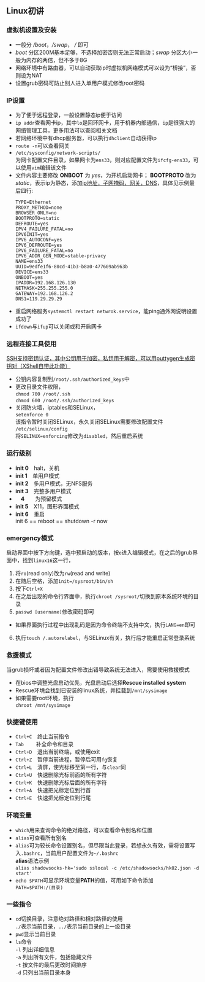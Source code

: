 ##  Linux初讲

### 虚拟机设置及安装
- 一般分 */boot*，*/swap*， */* 即可
- *boot* 分区200M基本足够，不选择加密否则无法正常启动；*swap* 分区大小一般为内存的两倍，但不多于8G
- 网络环境中有路由器，可以自动获取ip时虚拟机网络模式可以设为“桥接”，否则设为NAT
- 设置grub密码可防止别人进入单用户模式修改root密码

### IP设置
- 为了便于远程登录，一般设置静态ip便于访问
- `ip addr`查看网卡ip，其中`lo`是回环网卡，用于机器内部通信，`ip`是很强大的网络管理工具，更多用法可以查阅相关文档
- 若网络环境中有dhcp服务器，可以执行`dhclient`自动获得ip
- `route -n`可以查看网关
- `/etc/sysconfig/network-scripts/`  
为网卡配置文件目录，如果网卡为`ens33`，则对应配置文件为`ifcfg-ens33`，可以使用`vim`编辑该文件
- 文件内容主要修改 **ONBOOT** 为 *yes*，为开机启动网卡； **BOOTPROTO** 改为 *static*，表示ip为静态，添加<u>ip地址，子网掩码，网关，DNS</u>，具体见示例最后四行:
    ```
    TYPE=Ethernet
    PROXY_METHOD=none
    BROWSER_ONLY=no
    BOOTPROTO=static
    DEFROUTE=yes
    IPV4_FAILURE_FATAL=no
    IPV6INIT=yes
    IPV6_AUTOCONF=yes
    IPV6_DEFROUTE=yes
    IPV6_FAILURE_FATAL=no
    IPV6_ADDR_GEN_MODE=stable-privacy
    NAME=ens33
    UUID=9edfe1f6-80cd-41b3-b8a0-477609ab963b
    DEVICE=ens33
    ONBOOT=yes
    IPADDR=192.168.126.130
    NETMASK=255.255.255.0
    GATEWAY=192.168.126.2
    DNS1=119.29.29.29
    ```
- 重启网络服务`systemctl restart netwrok.service`，能ping通外网说明设置成功了
- `ifdown`与`ifup`可以关闭或和开启网卡

### 远程连接工具使用
<u>SSH支持密钥认证，其中公钥用于加密，私钥用于解密，可以用puttygen生成密钥对（XShell自带此功能）</u>
- 公钥内容复制到`/root/.ssh/authorized_keys`中
- 更改目录文件权限，  
`chmod 700 /root/.ssh`  
`chmod 600 /root/.ssh/authorized_keys`
- 关闭防火墙，iptables和SELinux，  
`setenforce 0`  
该指令暂时关闭SELinux，永久关闭SELinux需要修改配置文件  
`/etc/selinux/config`  
将`SELINUX=enforcing`修改为`disabled`，然后重启系统

### 运行级别
* **init 0**　halt，关机
* **init 1**　单用户模式
* **init 2**　多用户模式，无NFS服务
* **init 3**　完整多用户模式
* 　**4**　　为预留模式
* **init 5**　X11，图形界面模式
* **init 6**　重启  
init 6  ==  reboot ==  shutdown -r now

### emergency模式
启动界面中按下方向键，选中预启动的版本，按`e`进入编辑模式，在之后的grub界面中，找到`linux16`这一行，
1. 将`ro`(read only)改为`rw`(read and write)
2. 在随后空格，添加`init=/sysroot/bin/sh`
3. 按下`Ctrl+X`
4. 在之后出现的命令行界面中，执行`chroot /sysroot/`切换到原本系统环境的目录
5. `passwd [username]`修改密码即可
- 如果界面执行过程中出现乱码是因为命令终端不支持中文，执行`LANG=en`即可
6. 执行`touch /.autorelabel`，与SELinux有关，执行后才能重启正常登录系统

### 救援模式
当grub损坏或者因为配置文件修改出错导致系统无法进入，需要使用救援模式
* 在bios中调整光盘启动优先，光盘启动后选择**Rescue installed system**
* Rescue环境会找到已安装的linux系统，并挂载到`/mnt/sysimage`
* 如果需要root环境，执行  
`chroot /mnt/sysimage`

### 快捷键使用
* `Ctrl+C`　终止当前指令
* `Tab`　　 补全命令和目录
* `Ctrl+D`　退出当前终端，或使用exit
* `Ctrl+Z`　暂停当前进程，暂停后可用`fg`恢复
* `Ctrl+L`　清屏，使光标移至第一行，与`clear`同
* `Ctrl+U`　快速删除光标前面的所有字符
* `Ctrl+K`　快速删除光标后面的所有字符
* `Ctrl+A`　快速把光标定位到行首
* `Ctrl+E`　快速把光标定位到行尾

### 环境变量
* `which`用来查询命令的绝对路径，可以查看命令别名和位置
* `alias`可查看所有别名
* `alias`可为较长命令设置别名，但尽限当此登录，若想永久有效，需将设置写入`.bashrc`，当前用户配置文件为`~/.bashrc`  
**alias**语法示例  
`alias shadowsocks-hk='sudo sslocal -c /etc/shadowsocks/hk02.json -d start'`
* `echo $PATH`可显示环境变量**PATH**的值，可用如下命令添加  
`PATH=$PATH:/(目录)`

### 一些指令
* `cd`切换目录，注意绝对路径和相对路径的使用  
`./`表示当前目录，`../`表示当前目录的上一级目录
* `pwd`显示当前目录
* `ls`命令  
`-l` 列出详细信息  
`-a` 列出所有文件，包括隐藏文件  
`-t` 按文件的最后更改时间排序  
`-d` 只列出当前目录本身
